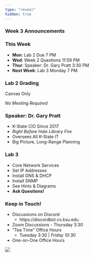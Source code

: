 ```yaml
---
type: "reveal"
hidden: true
---
```


<section>
	<h3>Week 3 Announcements</h3>
</section>
<section>
	<h3>This Week</h3>
	<ul>
		<li><b>Mon</b>: Lab 2 Due 7 PM</li>
		<li><b>Wed</b>: Week 2 Questions 11:59 PM</li>
		<li><b>Thur</b>: Speaker: Dr. Gary Pratt 3:30 PM</li>
		<li><b>Next Week</b>: Lab 3 Monday 7 PM</li>
	</ul>
</section>
<section>
	<h3>Lab 2 Grading</h3>
	<p>Canvas Only</p>
	<p><i>No Meeting Required</i></p>
</section>
<section>
	<h3>Speaker: Dr. Gary Pratt</h3>
	<ul>
		<li>K-State CIO Since 2017</li>
		<li><i>Right Before Hale Library Fire</i></li>
		<li>Oversees All K-State IT</li>
		<li>Big Picture, Long-Range Planning</li>
	</ul>
</section>
<section>
	<h3>Lab 3</h3>
	<ul>
	  <li>Core Network Services</li>
	  <li>Set IP Addresses</li>
	  <li>Install DNS & DHCP</li>
	  <li>Install SNMP</li>
	  <li>See Hints & Diagrams</li>
	  <li><b>Ask Questions!</b></li>
	</ul>
</section>
<section>
	<h3>Keep in Touch!</h3>
	<ul>
	  <li>Discussions on Discord<ul>
	  <li>https://discordbot.cs.ksu.edu</li>
	  </ul></li>
	  <li>Zoom Discussions - Thursday 3:30</li>
	  <li>"Tea Time" Office Hours<ul>
	  <li>Tuesday 3:30 | <i>Friday 10:30</i></li>
	  </ul></li>
	  <li>One-on-One Office Hours</li>
	</ul>
</section>
<section>
  <img class="stretch" src="https://media.giphy.com/media/xUA7aRuBrh8DNTVcze/giphy.gif">
</section>